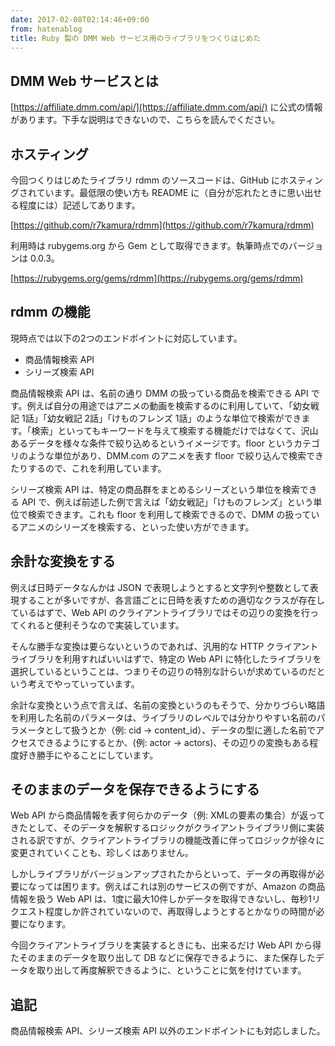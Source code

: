 ```yaml
---
date: 2017-02-08T02:14:46+09:00
from: hatenablog
title: Ruby 製の DMM Web サービス用のライブラリをつくりはじめた
---
```

## DMM Web サービスとは

[https://affiliate.dmm.com/api/](https://affiliate.dmm.com/api/) に公式の情報があります。下手な説明はできないので、こちらを読んでください。

## ホスティング

今回つくりはじめたライブラリ rdmm のソースコードは、GitHub にホスティングされています。最低限の使い方も README に（自分が忘れたときに思い出せる程度には）記述してあります。

[https://github.com/r7kamura/rdmm](https://github.com/r7kamura/rdmm)

利用時は rubygems.org から Gem として取得できます。執筆時点でのバージョンは 0.0.3。

[https://rubygems.org/gems/rdmm](https://rubygems.org/gems/rdmm)

## rdmm の機能

現時点では以下の2つのエンドポイントに対応しています。

- 商品情報検索 API
- シリーズ検索 API

商品情報検索 API は、名前の通り DMM の扱っている商品を検索できる API です。例えば自分の用途ではアニメの動画を検索するのに利用していて、「幼女戦記 1話」「幼女戦記 2話」「けものフレンズ 1話」のような単位で検索ができます。「検索」といってもキーワードを与えて検索する機能だけではなくて、沢山あるデータを様々な条件で絞り込めるというイメージです。floor というカテゴリのような単位があり、DMM.com のアニメを表す floor で絞り込んで検索できたりするので、これを利用しています。

シリーズ検索 API は、特定の商品群をまとめるシリーズという単位を検索できる API で、例えば前述した例で言えば「幼女戦記」「けものフレンズ」という単位で検索できます。これも floor を利用して検索できるので、DMM の扱っているアニメのシリーズを検索する、といった使い方ができます。

## 余計な変換をする

例えば日時データなんかは JSON で表現しようとすると文字列や整数として表現することが多いですが、各言語ごとに日時を表すための適切なクラスが存在しているはずで、Web API のクライアントライブラリではその辺りの変換を行ってくれると便利そうなので実装しています。

そんな勝手な変換は要らないというのであれば、汎用的な HTTP クライアントライブラリを利用すればいいはずで、特定の Web API に特化したライブラリを選択しているということは、つまりその辺りの特別な計らいが求めているのだという考えでやっていっています。

余計な変換という点で言えば、名前の変換というのもそうで、分かりづらい略語を利用した名前のパラメータは、ライブラリのレベルでは分かりやすい名前のパラメータとして扱うとか（例: cid → content\_id）、データの型に適した名前でアクセスできるようにするとか、(例: actor → actors)、その辺りの変換もある程度好き勝手にやることにしています。

## そのままのデータを保存できるようにする

Web API から商品情報を表す何らかのデータ（例: XMLの要素の集合）が返ってきたとして、そのデータを解釈するロジックがクライアントライブラリ側に実装される訳ですが、クライアントライブラリの機能改善に伴ってロジックが徐々に変更されていくことも、珍しくはありません。

しかしライブラリがバージョンアップされたからといって、データの再取得が必要になっては困ります。例えばこれは別のサービスの例ですが、Amazon の商品情報を扱う Web API は、1度に最大10件しかデータを取得できないし、毎秒1リクエスト程度しか許されていないので、再取得しようとするとかなりの時間が必要になります。

今回クライアントライブラリを実装するときにも、出来るだけ Web API から得たそのままのデータを取り出して DB などに保存できるように、また保存したデータを取り出して再度解釈できるように、ということに気を付けています。

## 追記

商品情報検索 API、シリーズ検索 API 以外のエンドポイントにも対応しました。

